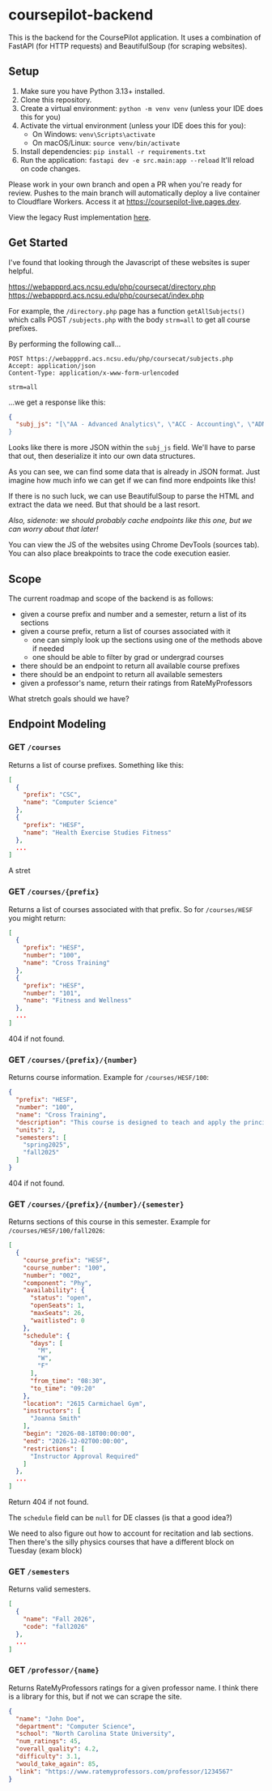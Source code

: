 # coursepilot-backend

This is the backend for the CoursePilot application.
It uses a combination of FastAPI (for HTTP requests) and
BeautifulSoup (for scraping websites).

## Setup

1. Make sure you have Python 3.13+ installed.
2. Clone this repository.
3. Create a virtual environment: `python -m venv venv` (unless your IDE does this for you)
4. Activate the virtual environment (unless your IDE does this for you):
   - On Windows: `venv\Scripts\activate`
   - On macOS/Linux: `source venv/bin/activate`
5. Install dependencies: `pip install -r requirements.txt`
6. Run the application: `fastapi dev -e src.main:app --reload` It'll reload on code changes.

Please work in your own branch and open a PR when you're ready for review. Pushes to the main branch
will automatically deploy a live container to Cloudflare Workers. Access it at https://coursepilot-live.pages.dev.

View the legacy Rust implementation [here](https://github.com/IAmThe2ndHuman/coursepilot-backend-legacy).

## Get Started

I've found that looking through the Javascript of these websites is super helpful.

https://webappprd.acs.ncsu.edu/php/coursecat/directory.php
https://webappprd.acs.ncsu.edu/php/coursecat/index.php

For example, the `/directory.php` page has a function `getAllSubjects()` which
calls POST `/subjects.php` with the body `strm=all` to get all course prefixes.

By performing the following call...

```http request
POST https://webappprd.acs.ncsu.edu/php/coursecat/subjects.php
Accept: application/json
Content-Type: application/x-www-form-urlencoded

strm=all
```

...we get a response like this:

```json
{
  "subj_js": "[\"AA - Advanced Analytics\", \"ACC - Accounting\", \"ADN - Art and Design\", \"AEC - App...
}
```

Looks like there is more JSON within the `subj_js` field. We'll have to parse that out, then
deserialize it into our own data structures.

As you can see, we can find some data that is already in JSON format. Just imagine how much
info we can get if we can find more endpoints like this!

If there is no such luck, we can use BeautifulSoup to parse the HTML and extract the data we need.
But that should be a last resort.

_Also, sidenote: we should probably cache endpoints like this one, but we can worry about that
later!_

You can view the JS of the websites using Chrome DevTools (sources tab). You can also place breakpoints
to trace the code execution easier.



## Scope

The current roadmap and scope of the backend is as follows:

- given a course prefix and number and a semester, return a list of its sections
- given a course prefix, return a list of courses associated with it
    - one can simply look up the sections using one of the methods above if needed
    - one should be able to filter by grad or undergrad courses
- there should be an endpoint to return all available course prefixes
- there should be an endpoint to return all available semesters
- given a professor's name, return their ratings from RateMyProfessors

What stretch goals should we have?

## Endpoint Modeling

### GET `/courses`

Returns a list of course prefixes. Something like this:

```json
[
  {
    "prefix": "CSC",
    "name": "Computer Science"
  },
  {
    "prefix": "HESF",
    "name": "Health Exercise Studies Fitness"
  },
  ...
]
```

A stret

### GET `/courses/{prefix}`

Returns a list of courses associated with that prefix. So for `/courses/HESF` you might return:

```json
[
  {
    "prefix": "HESF",
    "number": "100",
    "name": "Cross Training"
  },
  {
    "prefix": "HESF",
    "number": "101",
    "name": "Fitness and Wellness"
  },
  ...
]
```

404 if not found.

### GET `/courses/{prefix}/{number}`

Returns course information. Example for `/courses/HESF/100`:

```json
{
  "prefix": "HESF",
  "number": "100",
  "name": "Cross Training",
  "description": "This course is designed to teach and apply the principles of...",
  "units": 2,
  "semesters": [
    "spring2025",
    "fall2025"
  ]
}
```

404 if not found.

### GET `/courses/{prefix}/{number}/{semester}`

Returns sections of this course in this semester. Example for `/courses/HESF/100/fall2026`:

```json
[
  {
    "course_prefix": "HESF",
    "course_number": "100",
    "number": "002",
    "component": "Phy",
    "availability": {
      "status": "open",
      "openSeats": 1,
      "maxSeats": 26,
      "waitlisted": 0
    },
    "schedule": {
      "days": [
        "M",
        "W",
        "F"
      ],
      "from_time": "08:30",
      "to_time": "09:20"
    },
    "location": "2615 Carmichael Gym",
    "instructors": [
      "Joanna Smith"
    ],
    "begin": "2026-08-18T00:00:00",
    "end": "2026-12-02T00:00:00",
    "restrictions": [
      "Instructor Approval Required"
    ]
  },
  ...
]
```

Return 404 if not found.

The `schedule` field can be `null` for DE classes (is that a good idea?)

We need to also figure out how to account for recitation and lab sections.
Then there's the silly physics courses that have a different block on Tuesday (exam block)

### GET `/semesters`

Returns valid semesters.

```json
[
  {
    "name": "Fall 2026",
    "code": "fall2026"
  },
  ...
]
```

### GET `/professor/{name}`

Returns RateMyProfessors ratings for a given professor name. I think there is a
library for this, but if not we can scrape the site.

```json
{
  "name": "John Doe",
  "department": "Computer Science",
  "school": "North Carolina State University",
  "num_ratings": 45,
  "overall_quality": 4.2,
  "difficulty": 3.1,
  "would_take_again": 85,
  "link": "https://www.ratemyprofessors.com/professor/1234567"
}
```